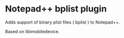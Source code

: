Notepad++ bplist plugin
==============

Adds support of binary plist files ( bplist ) to Notepad++.

Based on libimobiledevice.

